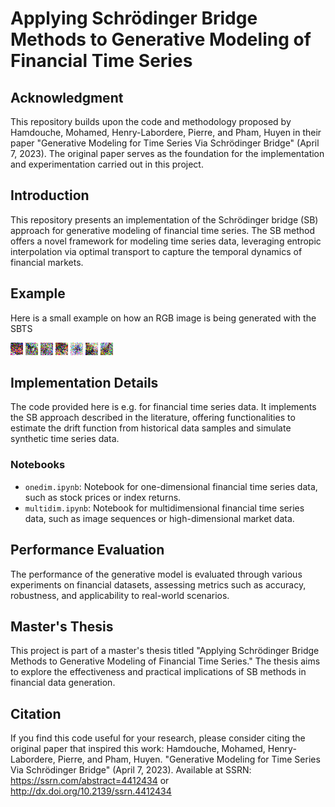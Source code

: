 # Applying Schrödinger Bridge Methods to Generative Modeling of Financial Time Series

## Acknowledgment
This repository builds upon the code and methodology proposed by Hamdouche, Mohamed, Henry-Labordere, Pierre, and Pham, Huyen in their paper "Generative Modeling for Time Series Via Schrödinger Bridge" (April 7, 2023). The original paper serves as the foundation for the implementation and experimentation carried out in this project.

## Introduction
This repository presents an implementation of the Schrödinger bridge (SB) approach for generative modeling of financial time series. The SB method offers a novel framework for modeling time series data, leveraging entropic interpolation via optimal transport to capture the temporal dynamics of financial markets. 

## Example

Here is a small example on how an RGB image is being generated with the SBTS

![Generated Animation](./images/created_animation_step10_last1500_11.gif)
![Generated Animation](./images/created_animation_step10_last1500.gif)
![Generated Animation](./images/created_animation_step10_last1500_1.gif)
![Generated Animation](./images/created_animation_step10_last1500_2.gif)
![Generated Animation](./images/created_animation_step10_last1500_3.gif)
![Generated Animation](./images/created_animation_step10_last1500_4.gif)
![Generated Animation](./images/created_animation_step10_last1500_8.gif)


## Implementation Details
The code provided here is e.g. for financial time series data. It implements the SB approach described in the literature, offering functionalities to estimate the drift function from historical data samples and simulate synthetic time series data.

### Notebooks
- `onedim.ipynb`: Notebook for one-dimensional financial time series data, such as stock prices or index returns.
- `multidim.ipynb`: Notebook for multidimensional financial time series data, such as image sequences or high-dimensional market data.


## Performance Evaluation
The performance of the generative model is evaluated through various experiments on financial datasets, assessing metrics such as accuracy, robustness, and applicability to real-world scenarios.


## Master's Thesis
This project is part of a master's thesis titled "Applying Schrödinger Bridge Methods to Generative Modeling of Financial Time Series." The thesis aims to explore the effectiveness and practical implications of SB methods in financial data generation.

## Citation
If you find this code useful for your research, please consider citing the original paper that inspired this work:
Hamdouche, Mohamed, Henry-Labordere, Pierre, and Pham, Huyen. "Generative Modeling for Time Series Via Schrödinger Bridge" (April 7, 2023). Available at SSRN: https://ssrn.com/abstract=4412434 or http://dx.doi.org/10.2139/ssrn.4412434

